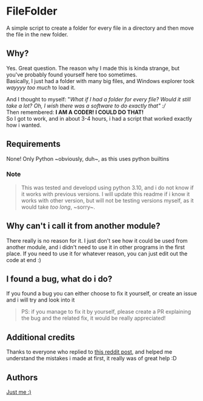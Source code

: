 # FileFolder
A simple script to create a folder for every file in a directory and then move the file in the new folder.

## Why?
Yes. Great question. The reason why I made this is kinda strange, but you've probably found yourself here too sometimes. \
Basically, I just had a folder with many big files, and Windows explorer took *wayyyy too much* to load it.

And I thought to myself: "*What if I had a folder for every file? Would it still take a lot? Oh, I wish there was a software to do exactly that" :/*\
Then  remembered: **I AM A CODER! I COULD DO THAT!**\
So I got to work, and in about 3-4 hours, i had a script that worked exactly how i wanted.

## Requirements
None! Only Python ~obviously, duh~, as this uses python builtins
### Note
> This was tested and developd using python 3.10, and i do not know if it works with previous versions. I will update this readme if i know it works with other version, but will not be testing versions myself, as it would take *too long*, ~sorry~.

## Why can't i call it from another module?
There really is no reason for it. I just don't see how it could be used from another module, and i didn't need to use it in other programs in the first place. If you need to use it for whatever reason, you can just edit out the code at end :)

## I found a bug, what do i do?
If you found a bug you can either choose to fix it yourself, or create an issue and i will try and look into it
> PS: if you manage to fix it by yourself, please create a PR explaining the bug and the related fix, it would be really appreciated!

## Additional credits
Thanks to everyone who replied to [this reddit post](https://www.reddit.com/r/Python/comments/1173nim/i_made_a_simple_script_to_folder_your_files/), and helped me understand the mistakes i made at first, it really was of great help :D

## Authors
[Just me :)](https://github.com/milkyicedtea)
